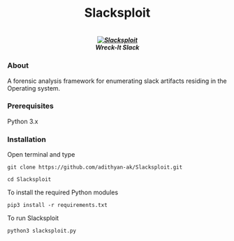 <h1 align="center">Slacksploit</h1>

<h5 align="center">
  <br>
  <a href="https://github.com/adithyan-ak/Slacksploit"><img src="https://i.imgur.com/4IMkGdd.png" alt="Slacksploit"></a>
  <br>
  Wreck-It Slack
  <br>
</h5>


### About

A forensic analysis framework for enumerating slack artifacts residing in the Operating system.

### Prerequisites

Python 3.x

### Installation

Open terminal and type

```
git clone https://github.com/adithyan-ak/Slacksploit.git
```

```
cd Slacksploit
```

To install the required Python modules

```
pip3 install -r requirements.txt
```
To run Slacksploit

```
python3 slacksploit.py
```
